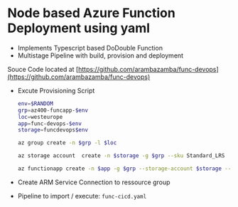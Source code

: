 # Node based Azure Function Deployment using yaml

- Implements Typescript based DoDouble Function
- Multistage Pipeline with build, provision and deployment

Souce Code located at [https://github.com/arambazamba/func-devops](https://github.com/arambazamba/func-devops)

- Excute Provisioning Script

    ```bash
    env=$RANDOM
    grp=az400-funcapp-$env
    loc=westeurope
    app=func-devops-$env
    storage=funcdevops$env

    az group create -n $grp -l $loc

    az storage account  create -n $storage -g $grp --sku Standard_LRS

    az functionapp create -n $app -g $grp --storage-account $storage --consumption-plan-location $loc --runtime node --runtime-version 14 --functions-version 4
    ```

- Create ARM Service Connection to ressource group

- Pipeline to import / execute: `func-cicd.yaml`